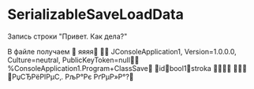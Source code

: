 # SerializableSaveLoadData
Запись строки "Привет. Как дела?"

В файле получаем     яяяя          JConsoleApplication1, Version=1.0.0.0, Culture=neutral, PublicKeyToken=null   %ConsoleApplication1.Program+ClassSave   idbool1stroka            РџСЂРёРІРµС‚. РљР°Рє РґРµР»Р°?
